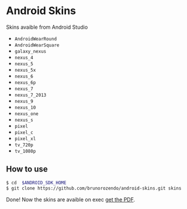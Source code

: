 # Android Skins
Skins avaible from Android Studio


 - `AndroidWearRound`
 - `AndroidWearSquare`
 - `galaxy_nexus`
 - `nexus_4`
 - `nexus_5`
 - `nexus_5x`
 - `nexus_6`
 - `nexus_6p`
 - `nexus_7`
 - `nexus_7_2013`
 - `nexus_9`
 - `nexus_10`
 - `nexus_one`
 - `nexus_s`
 - `pixel`
 - `pixel_c`
 - `pixel_xl`
 - `tv_720p`
 - `tv_1080p`



## How to use

```bash
$ cd  $ANDROID_SDK_HOME
$ git clone https://github.com/brunorozendo/android-skins.git skins
```

Done! Now the skins are avaible on exec [get the PDF](https://developer.android.com/studio/run/emulator-commandline.html).
